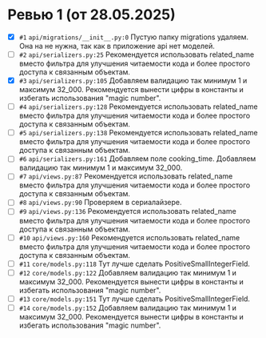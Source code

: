# Ревью 1 (от 28.05.2025)

- [x] `#1` `api/migrations/__init__.py:0` Пустую папку migrations удаляем. Она на не нужна, так как в приложение api нет моделей.
- [ ] `#2` `api/serializers.py:25` Рекомендуется использовать related_name вместо фильтра для улучшения читаемости кода и более простого доступа к связанным объектам.
- [x] `#3` `api/serializers.py:105` Добавляем валидацию так минимум 1 и максимум 32_000. Рекомендуется вынести цифры в константы и избегать использования "magic number".
- [ ] `#4` `api/serializers.py:128` Рекомендуется использовать related_name вместо фильтра для улучшения читаемости кода и более простого доступа к связанным объектам.
- [ ] `#5` `api/serializers.py:138` Рекомендуется использовать related_name вместо фильтра для улучшения читаемости кода и более простого доступа к связанным объектам.
- [ ] `#6` `api/serializers.py:161` Добавляем поле cooking_time. Добавляем валидацию так минимум 1 и максимум 32_000.
- [ ] `#7` `api/views.py:87` Рекомендуется использовать related_name вместо фильтра для улучшения читаемости кода и более простого доступа к связанным объектам.
- [ ] `#8` `api/views.py:90` Проверяем в сериалайзере.
- [ ] `#9` `api/views.py:136` Рекомендуется использовать related_name вместо фильтра для улучшения читаемости кода и более простого доступа к связанным объектам.
- [ ] `#10` `api/views.py:160` Рекомендуется использовать related_name вместо фильтра для улучшения читаемости кода и более простого доступа к связанным объектам.
- [ ] `#11` `core/models.py:118` Тут лучше сделать PositiveSmallIntegerField.
- [ ] `#12` `core/models.py:122` Добавляем валидацию так минимум 1 и максимум 32_000. Рекомендуется вынести цифры в константы и избегать использования "magic number".
- [ ] `#13` `core/models.py:151` Тут лучше сделать PositiveSmallIntegerField.
- [ ] `#14` `core/models.py:152` Добавляем валидацию так минимум 1 и максимум 32_000. Рекомендуется вынести цифры в константы и избегать использования "magic number".
